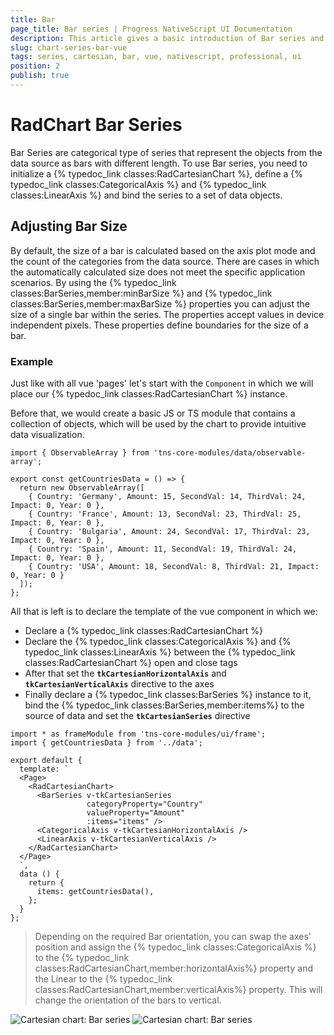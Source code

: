 ```yaml
---
title: Bar
page_title: Bar series | Progress NativeScript UI Documentation
description: This article gives a basic introduction of Bar series and continues with a sample scenario of how Bar series are used.
slug: chart-series-bar-vue
tags: series, cartesian, bar, vue, nativescript, professional, ui
position: 2
publish: true
---
```


# RadChart Bar Series
Bar Series are categorical type of series that represent the objects from the data source as bars with different length. To use Bar series, you need to initialize a {% typedoc_link classes:RadCartesianChart %}, define a {% typedoc_link classes:CategoricalAxis %} and {% typedoc_link classes:LinearAxis %} and bind the series to a set of data objects.

## Adjusting Bar Size
By default, the size of a bar is calculated based on the axis plot mode and the count of the categories from the data source. There are cases in which the automatically calculated size does not meet the specific application scenarios. By using the {% typedoc_link classes:BarSeries,member:minBarSize %} and {% typedoc_link classes:BarSeries,member:maxBarSize %} properties you can adjust the size of a single bar within the series. The properties accept values in device independent pixels. These properties define boundaries for the size of a bar.

### Example
Just like with all vue 'pages' let's start with the `Component` in which we will place our {% typedoc_link classes:RadCartesianChart %} instance.

Before that, we would create a basic JS or TS module that contains a collection of objects, which will be used by the chart to provide intuitive data visualization.

```
import { ObservableArray } from 'tns-core-modules/data/observable-array';

export const getCountriesData = () => {
  return new ObservableArray([
    { Country: 'Germany', Amount: 15, SecondVal: 14, ThirdVal: 24, Impact: 0, Year: 0 },
    { Country: 'France', Amount: 13, SecondVal: 23, ThirdVal: 25, Impact: 0, Year: 0 },
    { Country: 'Bulgaria', Amount: 24, SecondVal: 17, ThirdVal: 23, Impact: 0, Year: 0 },
    { Country: 'Spain', Amount: 11, SecondVal: 19, ThirdVal: 24, Impact: 0, Year: 0 },
    { Country: 'USA', Amount: 18, SecondVal: 8, ThirdVal: 21, Impact: 0, Year: 0 }
  ]);
};
```

All that is left is to declare the template of the vue component in which we:

- Declare a {% typedoc_link classes:RadCartesianChart %}
- Declare the {% typedoc_link classes:CategoricalAxis %} and {% typedoc_link classes:LinearAxis %} between the {% typedoc_link classes:RadCartesianChart %} open and close tags
- After that set the **`tkCartesianHorizontalAxis`** and **`tkCartesianVerticalAxis`** directive to the axes
- Finally declare a {% typedoc_link classes:BarSeries %} instance to it, bind the {% typedoc_link classes:BarSeries,member:items%} to the source of data and set the **`tkCartesianSeries`** directive

```
import * as frameModule from 'tns-core-modules/ui/frame';
import { getCountriesData } from '../data';

export default {
  template: `
  <Page>
    <RadCartesianChart>
      <BarSeries v-tkCartesianSeries
                 categoryProperty="Country"
                 valueProperty="Amount"
                 :items="items" />
      <CategoricalAxis v-tkCartesianHorizontalAxis />
      <LinearAxis v-tkCartesianVerticalAxis />
    </RadCartesianChart>
  </Page>
  `,
  data () {
    return {
      items: getCountriesData(),
    };
  }
};
```

> Depending on the required Bar orientation, you can swap the axes' position and assign the {% typedoc_link classes:CategoricalAxis %} to the {% typedoc_link classes:RadCartesianChart,member:horizontalAxis%} property and the Linear to the {% typedoc_link classes:RadCartesianChart,member:verticalAxis%} property. This will change the orientation of the bars to vertical.

![Cartesian chart: Bar series](../../../../ui/img/ns_ui/bar_series_android.png "Bar series on Android.") ![Cartesian chart: Bar series](../../../../ui/img/ns_ui/bar_series_ios.png "Bar series on iOS.")

